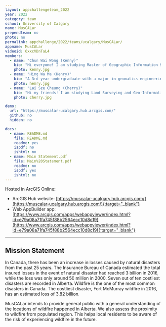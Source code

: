 ```yaml
---
layout: appchallengeteam_2022
year: 2022
category: team
school: University of Calgary
name: MusCALar
prependteam: no
photo: no
permalink: appchallenge/2022/teams/ucalgary/MusCALar/
appname: MusCALar
videoid: 6xxcVDnTaL4
members:
  - name: "Chun Wai Wong (Kenny)"
    bio: "Hi everyone! I am studying Master of Geographic Information Systems (MGIS) at the University of Calgary. I have worked in the field of soil science and environmental remediation as a research assistant in Hong Kong. This led me pursue GIS to support my future research and more complex analyses. My hobbies include playing badminton, hiking, and cooking."
    photo: kenny.jpg
  - name: "Hing Wa Ma (Henry)"
    bio: "A 3rd year undergraduate with a major in geomatics engineering. Being an exchange student from the Hong Kong Polytechnic University."
    photo: henry.jpg
  - name: "Lai Sze Cheung (Cherry)"
    bio: "Hi my friends! I am studying Land Surveying and Geo-Informatics as a third-year student. GIS is fun and interesting so I would like to pursue my career to be GIS related."
    photo: cherry.jpg

demo:
  url: "https://muscalar-ucalgary.hub.arcgis.com/"
  github: no
  hidden: no

docs:
  - name: README.md
    file: README.md
    readme: yes
    ispdf: no
    ishtml: no
  - name: Main Statement.pdf
    file: Main%20Statement.pdf
    readme: no
    ispdf: yes
    ishtml: no
---
```


Hosted in ArcGIS Online:

- ArcGIS Hub website: [https://muscalar-ucalgary.hub.arcgis.com/](https://muscalar-ucalgary.hub.arcgis.com/){:target="_blank"}
- Web AppBuilder app: [https://www.arcgis.com/apps/webappviewer/index.html?id=e79a08a71fa745f88b2564ecc10d8c19](https://www.arcgis.com/apps/webappviewer/index.html?id=e79a08a71fa745f88b2564ecc10d8c19){:target="_blank"}

---

## Mission Statement

In Canada, there has been an increase in losses caused by natural disasters from the past 25 years. The Insurance Bureau of Canada estimated the total insured losses in the event of natural disaster had reached 3 billion in 2016, while the loss was only around 50 million in 2000. Seven out of ten costliest disasters are recorded in Alberta. Wildfire is the one of the most common disasters in Canada. The costliest disaster, Fort McMurray wildfire in 2016, has an estimated loss of 3.82 billion.

MusCALar intends to provide general public with a general understanding of the locations of wildfire happened in Alberta. We also assess the proximity to wildfire from populated region. This helps local residents to be aware of the risk of experiencing wildfire in the future.
